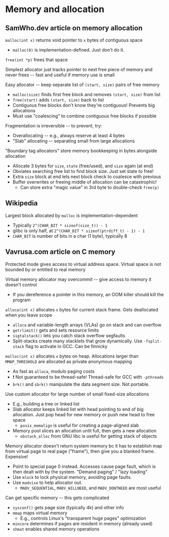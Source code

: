 # Memory and allocation

## SamWho.dev article on memory allocation

`malloc(int x)` returns void pointer to `x` bytes of contiguous space
  * `malloc(0)` is implementation-defined. Just don't do it.

`free(int *p)` frees that space

Simplest allocator just tracks pointer to next free piece of memory and never
frees -- fast and useful if memory use is small

Easy allocator -- keep separate list of `(start, size)` pairs of free memory
  * `malloc(size)` finds first free block and removes `(start, size)` from list
  * `free(start)` adds `(start, size)` back to list
  * Contiguous free blocks don't know they're contiguous! Prevents big
    allocations
  * Must use "coalescing" to combine contiguous free blocks if possible

Fragmentation is irreversible -- to prevent, try:
  * Overallocating -- e.g., always reserve at least 4 bytes 
  * "Slab" allocating -- separating small from large allocations

"Boundary tag allocators" store memory bookkeeping in bytes alongside allocation
  * Allocate 3 bytes for `size`, `state` (free/used), and `size` again (at end)
  * Obviates searching free list to find block size. Just set state to free!
  * Extra `size` block at end lets next block check to coalesce with previous
  * Buffer overwrites or freeing middle of allocation can be catastrophic!
    * Can store extra "magic value" in 3rd byte to double-check `free(p)` 

## Wikipedia

Largest block allocated by `malloc` is implementation-dependent
  * Typically `2^(CHAR_BIT * sizeof(size_t)) - 1`
  * glibc is only half, at `2^(CHAR_BIT * sizeof(ptrdiff_t) - 1) - 1`
  * `CHAR_BIT` is number of bits in a char (1 byte), typically 8

## Vavrusa.com article on C memory

Protected mode gives access to virtual address space. Virtual space is not
bounded by or entitled to real memory

Virtual memory allocator may overcommit -- give access to memory it doesn't
control
  * If you dereference a pointer in this memory, an OOM killer should kill the
    program

`alloca(int x)` allocates `x` bytes for current stack frame. Gets deallocated
when you leave scope
  * `alloca` and variable-length arrays (VLAs) go on stack and can overflow
  * `getrlimit()` gets and sets resource limits
  * `sigtalstack()` lets you catch stack overflow segfaults
  * Split-stacks create many stacklets that grow dynamically. Use
    `-fsplit-stack` flag to activate in GCC. Can be finnicky

`malloc(int x)` allocates `x` bytes on heap. Allocations larger than
`MMAP_THRESHOLD` are allocated as private anonymous mapping
  * As fast as `alloca`, modulo paging costs
  * ❗️ Not guaranteed to be thread-safe! Thread-safe for GCC with `-pthreads`
  * `brk()` and `sbrk()` manipulate the data segment size. Not portable.

Use custom allocator for large number of small fixed-size allocations
  * E.g., building a tree or linked list
  * Slab allocator keeps linked list with head pointing to end of big
    allocation. Just pop head for new memory or push new head to free space
    * `posix_memalign` is useful for creating a page-aligned slab
  * Memory pool slices an allocation until full, then gets a new allocation
    * `obstack_alloc` from GNU libc is useful for getting stack of objects

Memory allocator doesn't return system memory bc it has to establish map from
virtual page to real page ("frame"), then give you a blanked frame. Expensive!
  * Point to special page 0 instead. Accesses cause page fault, which is then
    dealt with by the system. "Demand paging" / "lazy loading"
  * Use `mlock` to lock physical memory, avoiding page faults. 
  * Use `madvise` to help allocator out.
    * `MADV_SEQUENTIAL`, `MADV_WILLNEED`, and `MADV_DONTNEED` are most useful

Can get specific memory -- this gets complicated
  * `sysconf()` gets page size (typically 4k) and other info
  * `mmap` maps virtual memory
    * E.g., controls Linux's "transparent huge pages" optimization
  * `mincore` determines if pages are resident in memory (already used)
  * `shmat` enables shared memory operations
